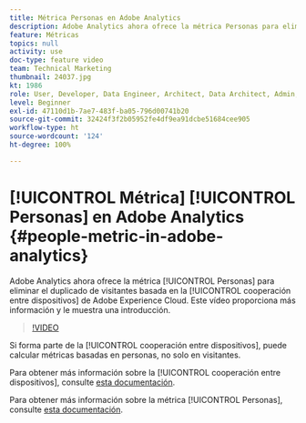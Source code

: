 ```yaml
---
title: Métrica Personas en Adobe Analytics
description: Adobe Analytics ahora ofrece la métrica Personas para eliminar el duplicado de visitantes basada en la cooperación entre dispositivos de Adobe Experience Cloud. Este vídeo proporciona más información y le muestra una introducción.
feature: Métricas
topics: null
activity: use
doc-type: feature video
team: Technical Marketing
thumbnail: 24037.jpg
kt: 1986
role: User, Developer, Data Engineer, Architect, Data Architect, Admin, Leader
level: Beginner
exl-id: 47110d1b-7ae7-483f-ba05-796d00741b20
source-git-commit: 32424f3f2b05952fe4df9ea91dcbe51684cee905
workflow-type: ht
source-wordcount: '124'
ht-degree: 100%

---
```


# [!UICONTROL Métrica] [!UICONTROL Personas] en Adobe Analytics {#people-metric-in-adobe-analytics}

Adobe Analytics ahora ofrece la métrica [!UICONTROL Personas] para eliminar el duplicado de visitantes basada en la [!UICONTROL cooperación entre dispositivos] de Adobe Experience Cloud. Este vídeo proporciona más información y le muestra una introducción.

>[!VIDEO](https://video.tv.adobe.com/v/24037/?quality=12)

Si forma parte de la [!UICONTROL cooperación entre dispositivos], puede calcular métricas basadas en personas, no solo en visitantes.

Para obtener más información sobre la [!UICONTROL cooperación entre dispositivos], consulte [esta documentación](https://marketing.adobe.com/resources/help/es_ES/mcdc/).

Para obtener más información sobre la métrica [!UICONTROL Personas], consulte [esta documentación](https://marketing.adobe.com/resources/help/es_ES/mcdc/mcdc-people.html).
